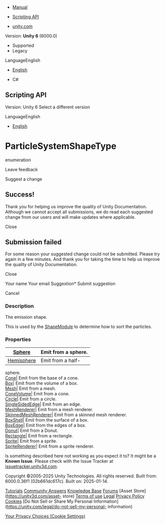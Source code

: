 [ ]()

  * [Manual](../Manual/index.html)
  * [Scripting API](../ScriptReference/index.html)

  * [unity.com](https://unity.com/)

Version: **Unity 6** (6000.0)

  * Supported
  * Legacy

LanguageEnglish

  * [English]()

  * C#

[ ](https://docs.unity3d.com)

## Scripting API

Version: Unity 6 Select a different version

LanguageEnglish

  * [English]()

# ParticleSystemShapeType

enumeration

Leave feedback

Suggest a change

## Success!

Thank you for helping us improve the quality of Unity Documentation. Although
we cannot accept all submissions, we do read each suggested change from our
users and will make updates where applicable.

Close

## Submission failed

For some reason your suggested change could not be submitted. Please <a>try
again</a> in a few minutes. And thank you for taking the time to help us
improve the quality of Unity Documentation.

Close

Your name Your email Suggestion* Submit suggestion

Cancel

[ ]()

### Description

The emission shape.

This is used by the [ShapeModule](ParticleSystem.ShapeModule.html) to
determine how to sort the particles.

### Properties

[Sphere](ParticleSystemShapeType.Sphere.html)| Emit from a sphere.  
---|---  
[Hemisphere](ParticleSystemShapeType.Hemisphere.html)| Emit from a half-
sphere.  
[Cone](ParticleSystemShapeType.Cone.html)| Emit from the base of a cone.  
[Box](ParticleSystemShapeType.Box.html)| Emit from the volume of a box.  
[Mesh](ParticleSystemShapeType.Mesh.html)| Emit from a mesh.  
[ConeVolume](ParticleSystemShapeType.ConeVolume.html)| Emit from a cone.  
[Circle](ParticleSystemShapeType.Circle.html)| Emit from a circle.  
[SingleSidedEdge](ParticleSystemShapeType.SingleSidedEdge.html)| Emit from an
edge.  
[MeshRenderer](ParticleSystemShapeType.MeshRenderer.html)| Emit from a mesh
renderer.  
[SkinnedMeshRenderer](ParticleSystemShapeType.SkinnedMeshRenderer.html)| Emit
from a skinned mesh renderer.  
[BoxShell](ParticleSystemShapeType.BoxShell.html)| Emit from the surface of a
box.  
[BoxEdge](ParticleSystemShapeType.BoxEdge.html)| Emit from the edges of a box.  
[Donut](ParticleSystemShapeType.Donut.html)| Emit from a Donut.  
[Rectangle](ParticleSystemShapeType.Rectangle.html)| Emit from a rectangle.  
[Sprite](ParticleSystemShapeType.Sprite.html)| Emit from a sprite.  
[SpriteRenderer](ParticleSystemShapeType.SpriteRenderer.html)| Emit from a
sprite renderer.  
  
Is something described here not working as you expect it to? It might be a
**Known Issue**. Please check with the Issue Tracker at
[issuetracker.unity3d.com](https://issuetracker.unity3d.com).

Copyright ©2005-2025 Unity Technologies. All rights reserved. Built from:
6000.0.36f1 (02b661dc617c). Built on: 2025-01-14.

[Tutorials](https://unity3d.com/learn) [Community
Answers](https://answers.unity3d.com) [Knowledge
Base](https://support.unity3d.com/hc/en-us)
[Forums](https://forum.unity3d.com) [Asset Store](https://unity3d.com/asset-
store) [Terms of use](https://docs.unity3d.com/Manual/TermsOfUse.html)
[Legal](https://unity.com/legal) [Privacy
Policy](https://unity.com/legal/privacy-policy)
[Cookies](https://unity.com/legal/cookie-policy) [Do Not Sell or Share My
Personal Information](https://unity.com/legal/do-not-sell-my-personal-
information)

[Your Privacy Choices (Cookie Settings)](javascript:void\(0\);)

